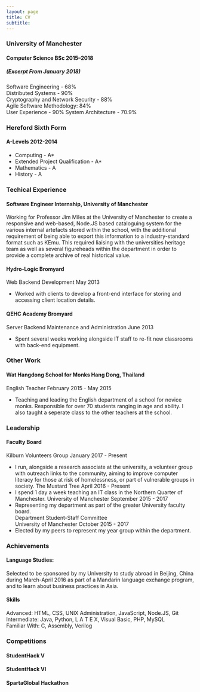 ```yaml
---
layout: page
title: CV
subtitle:
---
```

### University of Manchester  
#### Computer Science BSc 2015–2018  
##### (Excerpt From January 2018)     
Software Engineering - 68%  
Distributed Systems - 90%    
Cryptography and Network Security - 88%  
Agile Software Methodology: 84%  
User Experience - 90% 
System Architecture - 70.9%  

### Hereford Sixth Form  
#### A-Levels 2012-2014  
* Computing - A*  
* Extended Project Qualification - A*  
* Mathematics - A  
* History - A  

### Techical Experience   
#### Software Engineer Internship, University of Manchester
Working for Professor Jim Miles at the University of Manchester to create a responsive and web-based, Node.JS based cataloguing system for the various internal artefacts stored within the school, with the additional requirement of being able to export this information to a industry-standard format such as KEmu. This required liaising with the universities heritage team as well as several figureheads within the department in order to provide a complete archive of real historical value.

#### Hydro-Logic Bromyard  
Web Backend Development May 2013   
* Worked with clients to develop a front-end interface for storing and accessing client location details.  
#### QEHC Academy Bromyard    
Server Backend Maintenance and Administration June 2013  
* Spent several weeks working alongside IT staff to re-fit new classrooms with back-end equipment.

### Other Work  
#### Wat Hangdong School for Monks Hang Dong, Thailand  
English Teacher February 2015 - May 2015
* Teaching and leading the English department of a school for novice monks. Responsible for over 70 students ranging in age and ability. I also taught a seperate class to the other teachers at the school.

### Leadership  
#### Faculty Board  
Kilburn Volunteers Group January 2017 - Present
* I run, alongside a research associate at the university, a volunteer group with outreach links to the community, aiming to improve computer literacy for those at risk of homelessness, or part of vulnerable groups in society.
The Mustard Tree April 2016 - Present
* I spend 1 day a week teaching an IT class in the Northern Quarter of Manchester.
University of Manchester September 2015 - 2017  
* Representing my department as part of the greater University faculty board.  
Department Student-Staff Committee  
University of Manchester October 2015 - 2017  
* Elected by my peers to represent my year group within the department.  
  
### Achievements  
#### Language Studies: 
Selected to be sponsored by my University to study abroad in Beijing, China during March-April 2016 as part of a Mandarin language exchange program, and to learn about business practices in Asia.

#### Skills  
Advanced: HTML, CSS, UNIX Administration, JavaScript, Node.JS, Git
Intermediate: Java, Python, L A T E X, Visual Basic, PHP, MySQL  
Familiar With: C, Assembly, Verilog  

### Competitions
#### StudentHack V
#### StudentHack VI
#### SpartaGlobal Hackathon